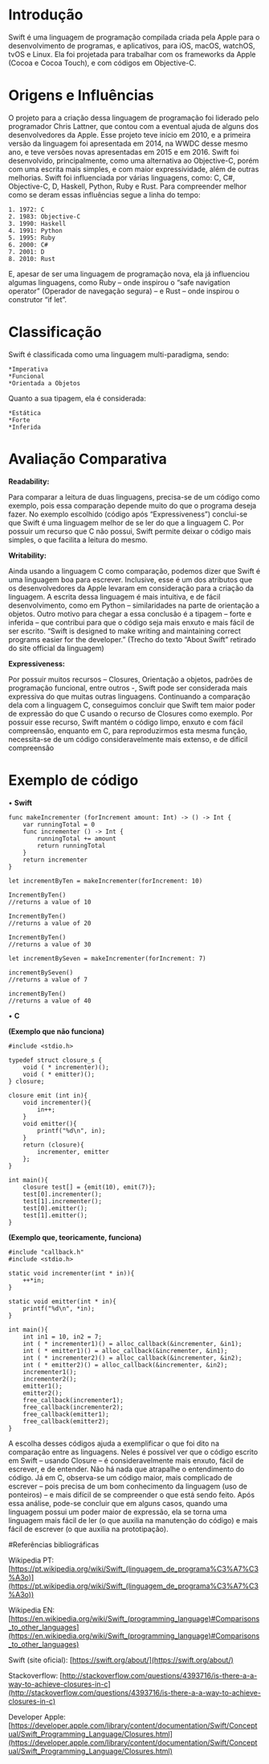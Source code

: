 # Introdução

Swift é uma linguagem de programação compilada criada pela Apple para o desenvolvimento de programas, e aplicativos, para iOS, macOS, watchOS, tvOS e Linux. Ela foi projetada para trabalhar com os frameworks da Apple (Cocoa e Cocoa Touch), e com códigos em Objective-C.


# Origens e Influências

O projeto para a criação dessa linguagem de programação foi liderado pelo programador Chris Lattner, que contou com a eventual ajuda de alguns dos desenvolvedores da Apple. Esse projeto teve início em 2010, e a primeira versão da linguagem foi apresentada em 2014, na WWDC desse mesmo ano, e teve versões novas apresentadas em 2015 e em 2016. Swift foi desenvolvido, principalmente, como uma alternativa ao Objective-C, porém com uma escrita mais simples, e com maior expressividade, além de outras melhorias. 
	Swift foi influenciada por várias linguagens, como: C, C#, Objective-C, D, Haskell, Python, Ruby e Rust. Para compreender melhor como se deram essas influências segue a linha do tempo:
	
	1. 1972: C
	2. 1983: Objective-C
	3. 1990: Haskell
	4. 1991: Python
	5. 1995: Ruby
	6. 2000: C#
	7. 2001: D
	8. 2010: Rust

E, apesar de ser uma linguagem de programação nova, ela já influenciou algumas linguagens, como Ruby – onde inspirou o “safe navigation operator” (Operador de navegação segura) – e Rust – onde inspirou o construtor “if let”.


# Classificação

Swift é classificada como uma linguagem multi-paradigma, sendo:

	*Imperativa
	*Funcional
	*Orientada a Objetos

Quanto a sua tipagem, ela é considerada:

	*Estática
	*Forte
	*Inferida


# Avaliação Comparativa

**Readability:** 

Para comparar a leitura de duas linguagens, precisa-se de um código como exemplo, pois essa comparação depende muito do que o programa deseja fazer. No exemplo escolhido (código após “Expressiveness”) conclui-se que Swift é uma linguagem melhor de se ler do que a linguagem C. Por possuir um recurso que C não possui, Swift permite deixar o código mais simples, o que facilita a leitura do mesmo.

**Writability:**

Ainda usando a linguagem C como comparação, podemos dizer que Swift é uma linguagem boa para escrever. Inclusive, esse é um dos atributos que os desenvolvedores da Apple levaram em consideração para a criação da linguagem. A escrita dessa linguagem é mais intuitiva, e de fácil desenvolvimento, como em Python – similaridades na parte de orientação a objetos. Outro motivo para chegar a essa conclusão é a tipagem – forte e inferida – que contribui para que o código seja mais enxuto e mais fácil de ser escrito. 
	“Swift is designed to make writing and maintaining correct programs easier for the developer.” (Trecho do texto “About Swift” retirado do site official da linguagem)


**Expressiveness:** 

Por possuir muitos recursos – Closures, Orientação a objetos, padrões de programação funcional, entre outros -, Swift pode ser considerada mais expressiva do que muitas outras linguagens. Continuando a comparação dela com a linguagem C, conseguimos concluir que Swift tem maior poder de expressão do que C usando o recurso de Closures como exemplo. Por possuir esse recurso, Swift mantém o código limpo, enxuto e com fácil compreensão, enquanto em C, para reproduzirmos esta mesma função, necessita-se de um código consideravelmente mais extenso, e de difícil compreensão

# Exemplo de código

•	**Swift**

	func makeIncrementer (forIncrement amount: Int) -> () -> Int {
		var runningTotal = 0
		func incrementer () -> Int {
			runningTotal += amount
			return runningTotal
		}
		return incrementer
	}

	let incrementByTen = makeIncrementer(forIncrement: 10)

	IncrementByTen()
	//returns a value of 10

	IncrementByTen()
	//returns a value of 20

	IncrementByTen()
	//returns a value of 30

	let incrementBySeven = makeIncrementer(forIncrement: 7)

	incrementBySeven()
	//returns a value of 7

	incrementByTen()
	//returns a value of 40


•	**C**

**(Exemplo que não funciona)**

	#include <stdio.h>

	typedef struct closure_s {
		void ( * incrementer)();
		void ( * emitter)();
	} closure;

	closure emit (int in){
		void incrementer(){
			in++;
		}
		void emitter(){
			printf("%d\n", in);
		}
		return (closure){
			incrementer, emitter
		};
	}

	int main(){
		closure test[] = {emit(10), emit(7)};
		test[0].incrementer();
		test[1].incrementer();
		test[0].emitter();
		test[1].emitter();
	}


**(Exemplo que, teoricamente, funciona)**

	#include "callback.h"
	#include <stdio.h>

	static void incrementer(int * in)){
		++*in;
	}

	static void emitter(int * in){
		printf("%d\n", *in);
	}

	int main(){
		int in1 = 10, in2 = 7;
		int ( * incrementer1)() = alloc_callback(&incrementer, &in1);
		int ( * emitter1)() = alloc_callback(&incrementer, &in1);
		int ( * incrementer2)() = alloc_callback(&incrementer, &in2);
		int ( * emitter2)() = alloc_callback(&incrementer, &in2);
		incrementer1();
		incrementer2();
		emitter1();
		emitter2();
		free_callback(incrementer1);
		free_callback(incrementer2);
		free_callback(emitter1);
		free_callback(emitter2);
	}


A escolha desses códigos ajuda a exemplificar o que foi dito na comparação entre as linguagens. Neles é possível ver que o código escrito em Swift – usando Closure – é consideravelmente mais enxuto, fácil de escrever, e de entender. Não há nada que atrapalhe o entendimento do código. Já em C, observa-se um código maior, mais complicado de escrever – pois precisa de um bom conhecimento da linguagem (uso de ponteiros) – e mais difícil de se compreender o que está sendo feito. 
Após essa análise, pode-se concluir que em alguns casos, quando uma linguagem possui um poder maior de expressão, ela se torna uma linguagem mais fácil de ler (o que auxilia na manutenção do código) e mais fácil de escrever (o que auxilia na prototipação).


#Referências bibliográficas

Wikipedia PT: [https://pt.wikipedia.org/wiki/Swift_(linguagem_de_programa%C3%A7%C3%A3o)](https://pt.wikipedia.org/wiki/Swift_(linguagem_de_programa%C3%A7%C3%A3o))

Wikipedia EN: [https://en.wikipedia.org/wiki/Swift_(programming_language)#Comparisons_to_other_languages](https://en.wikipedia.org/wiki/Swift_(programming_language)#Comparisons_to_other_languages)

Swift (site oficial): [https://swift.org/about/](https://swift.org/about/)

Stackoverflow: [http://stackoverflow.com/questions/4393716/is-there-a-a-way-to-achieve-closures-in-c](http://stackoverflow.com/questions/4393716/is-there-a-a-way-to-achieve-closures-in-c)

Developer Apple: [https://developer.apple.com/library/content/documentation/Swift/Conceptual/Swift_Programming_Language/Closures.html](https://developer.apple.com/library/content/documentation/Swift/Conceptual/Swift_Programming_Language/Closures.html)

